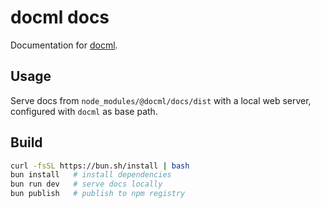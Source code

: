 # docml docs

Documentation for [docml](https://github.com/dsogari/docml).

## Usage

Serve docs from `node_modules/@docml/docs/dist` with a local web server, configured with `docml` as base path.

## Build

```sh
curl -fsSL https://bun.sh/install | bash
bun install   # install dependencies
bun run dev   # serve docs locally
bun publish   # publish to npm registry
```
